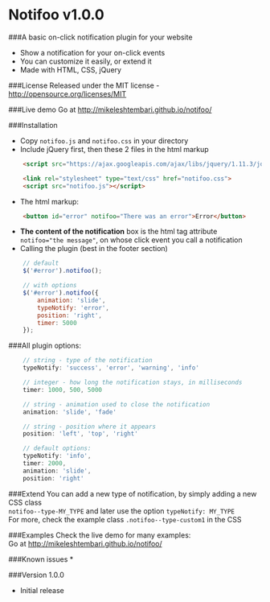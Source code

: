 # Notifoo v1.0.0
###A basic on-click notification plugin for your website
* Show a notification for your on-click events
* You can customize it easily, or extend it
* Made with HTML, CSS, jQuery

###License
Released under the MIT license - http://opensource.org/licenses/MIT

###Live demo
Go at http://mikeleshtembari.github.io/notifoo/

###Installation
* Copy `notifoo.js` and `notifoo.css` in your directory
* Include jQuery first, then these 2 files in the html markup
```html
	<script src="https://ajax.googleapis.com/ajax/libs/jquery/1.11.3/jquery.min.js"></script>

	<link rel="stylesheet" type="text/css" href="notifoo.css">
	<script src="notifoo.js"></script>
```
* The html markup:
```html
	<button id="error" notifoo="There was an error">Error</button>
```
* **The content of the notification** box is the html tag attribute `notifoo="the message"`, on whose click event you call a notification
* Calling the plugin (best in the footer section)
```javascript
	// default
	$('#error').notifoo();

	// with options
	$('#error').notifoo({
		animation: 'slide',
		typeNotify: 'error',
		position: 'right',
		timer: 5000
	});
```
###All plugin options:
```javascript
	// string - type of the notification
	typeNotify: 'success', 'error', 'warning', 'info'

	// integer - how long the notification stays, in milliseconds
	timer: 1000, 500, 5000

	// string - animation used to close the notification
	animation: 'slide', 'fade'

	// string - position where it appears
	position: 'left', 'top', 'right'

	// default options:
	typeNotify: 'info',
	timer: 2000,
	animation: 'slide',
	position: 'right'
```
###Extend
You can add a new type of notification, by simply adding a new CSS class  
`notifoo--type-MY_TYPE` and later use the option `typeNotify: MY_TYPE`  
For more, check the example class `.notifoo--type-custom1` in the CSS

###Examples
Check the live demo for many examples:  
Go at http://mikeleshtembari.github.io/notifoo/

###Known issues
* 

###Version 1.0.0
* Initial release
